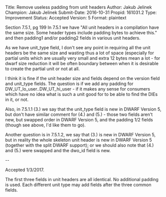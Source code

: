Title:       Remove useless padding from unit headers
Author:      Jakub Jelinek
Champion:    Jakub Jelinek
Submit-Date: 2016-10-31
Propid:      161031.2
Type:        Improvement
Status:      Accepted
Version:     5
Format:      plaintext

Section 7.5.1, pg 199
In 7.5.1 we have
"All unit headers in a compilation have the same size. Some header types 
include padding bytes to achieve this."  and then padding1 and/or padding2 
fields in various unit headers.

As we have unit_type field, I don't see any point in requiring all the unit 
headers be the same size and wasting thus a lot of space (especially for 
partial units which are usually very small and extra 12 bytes mean a lot - 
for dwarf size reduction it will be often boundary between when it is 
desirable to create the partial unit or not at all.

I think it is fine if the unit header size and fields depend on the version 
field and unit_type fields.  The question is if we add any padding for 
DW_UT_lo_user..DW_UT_hi_user - if it makes any sense for consumers which 
have no idea what is such a unit good for to be able to find the DIEs in 
it, or not.

Also, in 7.5.1.1 (3.) we say that the unit_type field is new in DWARF 
Version 5, but don't have similar comment for (4.) and (5.) - those two 
fields aren't new, but swapped order in DWARF Version 5, and the padding
1/2 fields (though see above, I'd like them to go).

Another question is in 7.5.1.2, we say that (3.) is new in DWARF Version 5,
but in reality the whole skeleton unit header is new in DWARF Version 5 
(together with the split DWARF support); or we should also note that (4.) 
and (5.) were swapped and the dwo_id field is new.

--

Accepted 1/3/2017.

The first three fields in unit headers are all identical.  No additional 
padding is used.  Each different unit type may add fields after the three
common fields. 
